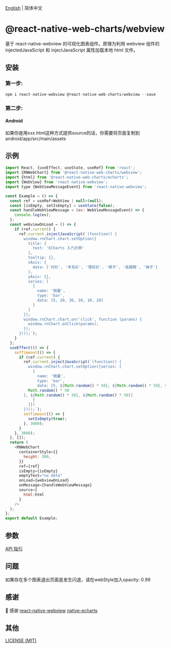 [English](https://github.com/ChuHingYee/react-native-web-charts/blob/master/packages/webview/README.md) | 简体中文

# @react-native-web-charts/webview

基于 react-native-webview 的可视化图表组件。原理为利用 webview 组件的 injectedJavaScript 和 injectJavaScript 属性加载本地 html 文件。

## 安装

### 第一步:

```javascript
npm i react-native-webview @react-native-web-charts/webview --save
```

### 第二步:

#### Android

如果你是用xxx.html这种方式提供source的话，你需要将页面复制到 android/app/src/main/assets

## 示例

```javascript
import React, {useEffect, useState, useRef} from 'react';
import {RNWebChart} from '@react-native-web-charts/webview';
import {html} from '@react-native-web-charts/echarts';
import {WebView} from 'react-native-webview';
import type {WebViewMessageEvent} from 'react-native-webview';

const Example = () => {
  const ref = useRef<WebView | null>(null);
  const [isEmpty, setIsEmpty] = useState(false);
  const handleWebViewMessage = (ev: WebViewMessageEvent) => {
    console.log(ev);
  };
  const webviewOnLoad = () => {
    if (ref.current) {
      ref.current.injectJavaScript(`(function() {
        window.rnChart.chart.setOption({
          title: {
            text: 'ECharts 入门示例'
          },
          tooltip: {},
          xAxis: {
            data: ['衬衫', '羊毛衫', '雪纺衫', '裤子', '高跟鞋', '袜子']
          },
          yAxis: {},
          series: [
            {
              name: '销量',
              type: 'bar',
              data: [5, 20, 36, 10, 10, 20]
            }
          ]
        });
        window.rnChart.chart.on('click', function (params) {
          window.rnChart.onClick(params);
        });
      })();`);
    }
  };
  useEffect(() => {
    setTimeout(() => {
      if (ref.current) {
        ref.current.injectJavaScript(`(function() {
          window.rnChart.chart.setOption({series: [
            {
              name: '销量',
              type: 'bar',
              data: [5, ${Math.random() * 50}, ${Math.random() * 50}, ${
          Math.random() * 50
        }, ${Math.random() * 50}, ${Math.random() * 50}]
            }
          ]})
        })();`);
        setTimeout(() => {
          setIsEmpty(true);
        }, 3000);
      }
    }, 3000);
  }, []);
  return (
    <RNWebChart
      containerStyle={{
        height: 300,
      }}
      ref={ref}
      isEmpty={isEmpty}
      emptyText="no data"
      onLoad={webviewOnLoad}
      onMessage={handleWebViewMessage}
      source={
        html:html
      }
    />
  );
};
export default Example;
```

## 参数

[API 指引](https://github.com/react-native-webview/react-native-webview/blob/master/docs/Reference.md)

## 问题

如果存在多个图表退出页面是发生闪退，请在webStyle加入opacity: 0.99

## 感谢

🙏 感谢
[react-native-webview](https://github.com/react-native-webview/react-native-webview)
[native-echarts](https://github.com/somonus/react-native-echarts)


## 其他

[LICENSE (MIT)](../../LICENSE)
